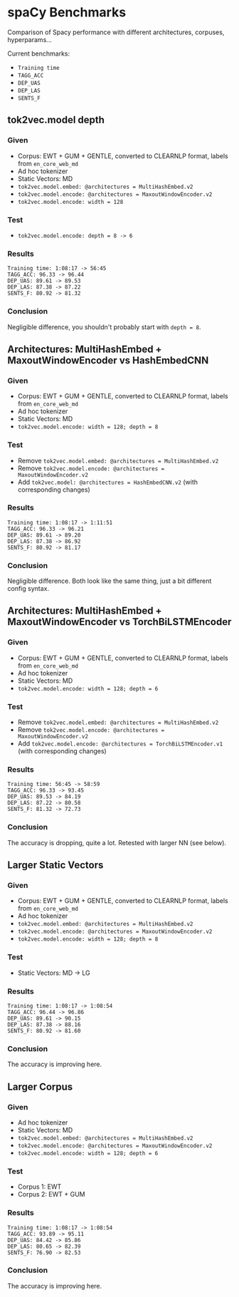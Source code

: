 # spaCy Benchmarks

Comparison of Spacy performance with different architectures, corpuses, hyperparams...

Current benchmarks:
- `Training time`
- `TAGG_ACC`
- `DEP_UAS`
- `DEP_LAS`
- `SENTS_F`

## tok2vec.model depth

### Given

- Corpus: EWT + GUM + GENTLE, converted to CLEARNLP format, labels from `en_core_web_md`
- Ad hoc tokenizer
- Static Vectors: MD
- `tok2vec.model.embed: @architectures = MultiHashEmbed.v2`
- `tok2vec.model.encode: @architectures = MaxoutWindowEncoder.v2`
- `tok2vec.model.encode: width = 128`

### Test

- `tok2vec.model.encode: depth = 8 -> 6`

### Results

```
Training time: 1:08:17 -> 56:45
TAGG_ACC: 96.33 -> 96.44
DEP_UAS: 89.61 -> 89.53
DEP_LAS: 87.38 -> 87.22
SENTS_F: 80.92 -> 81.32
```

### Conclusion

Negligible difference, you shouldn't probably start with `depth = 8`.

## Architectures: MultiHashEmbed + MaxoutWindowEncoder vs HashEmbedCNN

### Given

- Corpus: EWT + GUM + GENTLE, converted to CLEARNLP format, labels from `en_core_web_md`
- Ad hoc tokenizer
- Static Vectors: MD
- `tok2vec.model.encode: width = 128; depth = 8`

### Test

- Remove `tok2vec.model.embed: @architectures = MultiHashEmbed.v2`
- Remove `tok2vec.model.encode: @architectures = MaxoutWindowEncoder.v2`
- Add `tok2vec.model: @architectures = HashEmbedCNN.v2` (with corresponding changes)

### Results

```
Training time: 1:08:17 -> 1:11:51
TAGG_ACC: 96.33 -> 96.21
DEP_UAS: 89.61 -> 89.20
DEP_LAS: 87.38 -> 86.92
SENTS_F: 80.92 -> 81.17
```

### Conclusion

Negligible difference. Both look like the same thing, just a bit different config syntax. 

## Architectures: MultiHashEmbed + MaxoutWindowEncoder vs TorchBiLSTMEncoder

### Given

- Corpus: EWT + GUM + GENTLE, converted to CLEARNLP format, labels from `en_core_web_md`
- Ad hoc tokenizer
- Static Vectors: MD
- `tok2vec.model.encode: width = 128; depth = 6`

### Test

- Remove `tok2vec.model.embed: @architectures = MultiHashEmbed.v2`
- Remove `tok2vec.model.encode: @architectures = MaxoutWindowEncoder.v2`
- Add `tok2vec.model.encode: @architectures = TorchBiLSTMEncoder.v1` (with corresponding changes)

### Results

```
Training time: 56:45 -> 58:59
TAGG_ACC: 96.33 -> 93.45
DEP_UAS: 89.53 -> 84.19
DEP_LAS: 87.22 -> 80.58
SENTS_F: 81.32 -> 72.73
```

### Conclusion

The accuracy is dropping, quite a lot. Retested with larger NN (see below).

## Larger Static Vectors

### Given

- Corpus: EWT + GUM + GENTLE, converted to CLEARNLP format, labels from `en_core_web_md`
- Ad hoc tokenizer
- `tok2vec.model.embed: @architectures = MultiHashEmbed.v2`
- `tok2vec.model.encode: @architectures = MaxoutWindowEncoder.v2`
- `tok2vec.model.encode: width = 128; depth = 8`

### Test

- Static Vectors: MD -> LG

### Results

```
Training time: 1:08:17 -> 1:08:54
TAGG_ACC: 96.44 -> 96.86
DEP_UAS: 89.61 -> 90.15
DEP_LAS: 87.38 -> 88.16
SENTS_F: 80.92 -> 81.60
```

### Conclusion

The accuracy is improving here.

## Larger Corpus

### Given

- Ad hoc tokenizer
- Static Vectors: MD
- `tok2vec.model.embed: @architectures = MultiHashEmbed.v2`
- `tok2vec.model.encode: @architectures = MaxoutWindowEncoder.v2`
- `tok2vec.model.encode: width = 128; depth = 6`

### Test

- Corpus 1: EWT
- Corpus 2: EWT + GUM

### Results

```
Training time: 1:08:17 -> 1:08:54
TAGG_ACC: 93.89 -> 95.11
DEP_UAS: 84.42 -> 85.86
DEP_LAS: 80.65 -> 82.39
SENTS_F: 76.90 -> 82.53
```

### Conclusion

The accuracy is improving here.
